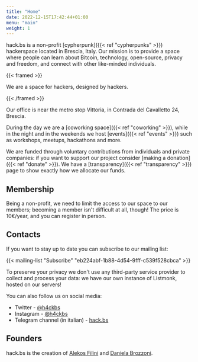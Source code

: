 ```yaml
---
title: "Home"
date: 2022-12-15T17:42:44+01:00
menu: "main"
weight: 1
---
```



hack.bs is a non-profit [cypherpunk]({{< ref "cypherpunks" >}}) hackerspace located in Brescia, Italy. Our mission is to provide a space where people can learn about Bitcoin, technology, open-source, privacy and freedom, and connect with other like-minded individuals.

{{< framed >}}

We are a space for hackers, designed by hackers.

{{< /framed >}}

Our office is near the metro stop Vittoria, in Contrada del Cavalletto 24, Brescia.

During the day we are a [coworking space]({{< ref "coworking" >}}), while in the night and in the weekends we host [events]({{< ref "events" >}}) such as
workshops, meetups, hackathons and more.

We are funded through voluntary contributions from individuals and private companies: if you want to support our project consider [making a donation]({{< ref "donate" >}}).
We have a [transparency]({{< ref "transparency" >}}) page to show exactly how we allocate our funds.

## Membership

Being a non-profit, we need to limit the access to our space to our members; becoming a member isn't difficult at all, though! The price is 10€/year, and you can register in person.

## Contacts

If you want to stay up to date you can subscribe to our mailing list:

{{< mailing-list "Subscribe" "eb224abf-1b88-4d54-9fff-c539f528cbca" >}}

To preserve your privacy we don't use any third-party service provider to collect and process your data: we have our own instance of Listmonk, hosted on our servers!

You can also follow us on social media:

- Twitter - [@h4ckbs](https://twitter.com/h4ckbs)
- Instagram - [@h4ckbs](https://instagram.com/h4ckbs)
- Telegram channel (in italian) - [hack.bs](https://t.me/h4ckbs)

## Founders

hack.bs is the creation of [Alekos Filini](https://twitter.com/afilini) and [Daniela Brozzoni](https://twitter.com/danielabrozzoni).
